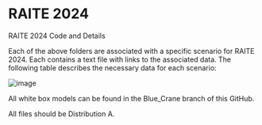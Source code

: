 # RAITE 2024
RAITE 2024 Code and Details

Each of the above folders are associated with a specific scenario for RAITE 2024. Each contains a text file with links to the associated data. The following table describes the necessary data for each scenario:

![image](https://github.com/user-attachments/assets/286d73a7-aad0-43e7-9087-30323c355605)

All white box models can be found in the Blue_Crane branch of this GitHub.

All files should be Distribution A. 
